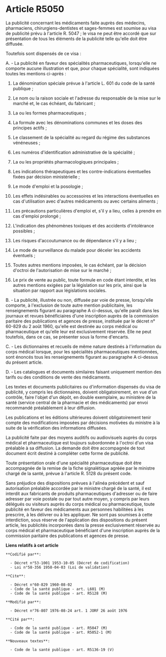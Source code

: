 # Article R5050

La publicité concernant les médicaments faite auprès des médecins, pharmaciens, chirurgiens-dentistes et sages-femmes est
soumise au visa de publicité prévu à l'article R. 5047 ; le visa ne peut être accordé que sur présentation de tous les
éléments de la publicité telle qu'elle doit être diffusée.

Toutefois sont dispensés de ce visa :

A. - La publicité en faveur des spécialités pharmaceutiques, lorsqu'elle ne comporte aucune illustration et que, pour chaque
spécialité, sont indiquées toutes les mentions ci-après :

1. La dénomination spéciale prévue à l'article L. 601 du code de la santé publique ;

2. Le nom ou la raison sociale et l'adresse du responsable de la mise sur le marché et, le cas échéant, du fabricant ;

3. La ou les formes pharmaceutiques ;

4. La formule avec les dénominations communes et les doses des principes actifs ;

5. Le classement de la spécialité au regard du régime des substances vénéneuses ;

6. Les numéros d'identification administrative de la spécialité ;

7. La ou les propriétés pharmacologiques principales ;

8. Les indications thérapeutiques et les contre-indications éventuelles fixées par décision ministérielle ;

9. Le mode d'emploi et la posologie ;

10. Les effets indésirables ou accessoires et les interactions éventuelles en cas d'utilisation avec d'autres médicaments ou
avec certains aliments ;

11. Les précautions particulières d'emploi et, s'il y a lieu, celles à prendre en cas d'emploi prolongé ;

12. L'indication des phénomènes toxiques et des accidents d'intolérance possibles ;

13. Les risques d'accoutumance ou de dépendance s'il y a lieu ;

14. Le mode de surveillance du malade pour déceler les accidents éventuels ;

15. Toutes autres mentions imposées, le cas échéant, par la décision d'octroi de l'autorisation de mise sur le marché ;

16. Le prix de vente au public, toute formule en code étant interdite, et les autres mentions exigées par la législation sur
les prix, ainsi que la situation par rapport aux législations sociales.

B. - La publicité, illustrée ou non, diffusée par voie de presse, lorsqu'elle comporte, à l'exclusion de toute autre mention
publicitaire, les renseignements figurant au paragraphe A ci-dessus, qu'elle paraît dans les journaux et revues bénéficiaires
d'une inscription auprès de la commission paritaire des publications et agences de presse, instituée par le décret n° 60-829
du 2 août 1960, qu'elle est destinée au corps médical ou pharmaceutique et qu'elle leur est exclusivement réservée. Elle ne
peut toutefois, dans ce cas, se présenter sous la forme d'encarts.

C. - Les dictionnaires et recueils de même nature destinés à l'information du corps médical lorsque, pour les spécialités
pharmaceutiques mentionnées, sont énoncés tous les renseignements figurant au paragraphe A ci-dessus du présent article.

D. - Les catalogues et documents similaires faisant uniquement mention des tarifs ou des conditions de vente des médicaments.

Les textes et documents publicitaires ou d'information dispensés du visa de publicité, y compris les dictionnaires, doivent
obligatoirement, en vue d'un contrôle, faire l'objet d'un dépôt, en double exemplaire, au ministère de la santé (service
central de la pharmacie et des médicaments) par envoi recommandé préalablement à leur diffusion.

Les publications et les éditions ultérieures doivent obligatoirement tenir compte des modifications imposées par décisions
motivées du ministre à la suite de la vérification des informations diffusées.

La publicité faite par des moyens auditifs ou audiovisuels auprès du corps médical et pharmaceutique est toujours subordonnée
à l'octroi d'un visa préalable à sa diffusion. La demande doit être accompagnée de tout document écrit destiné à compléter
cette forme de publicité.

Toute présentation orale d'une spécialité pharmaceutique doit être accompagnée de la remise de la fiche signalétique agréée
par le ministre chargé de la santé, prévue à l'article R. 5128 du présent code.

Sans préjudice des dispositions prévues à l'alinéa précédent et sauf autorisation préalable accordée par le ministre chargé
de la santé, il est interdit aux fabricants de produits pharmaceutiques d'adresser ou de faire adresser par voie postale ou
par tout autre moyen, y compris par leurs délégués ou visiteurs auprès du corps médical ou pharmaceutique, toute publicité en
faveur des médicaments aux personnes habilitées à les prescrire, à les délivrer ou à les appliquer. Ne sont pas soumises à
cette interdiction, sous réserve de l'application des dispositions du présent article, les publicités incorporées dans la
presse exclusivement réservée au corps médical et pharmaceutique bénéficiant d'une inscription auprès de la commission
paritaire des publications et agences de presse.

**Liens relatifs à cet article**

	**Codifié par**:

	  - Décret n°53-1001 1953-10-05 (Décret de codification)
	  - Loi n°58-356 1958-04-03 (Loi de validation)

	**Cite**:

	  - Décret n°60-829 1960-08-02
	  - Code de la santé publique - art. L601 (M)
	  - Code de la santé publique - art. R5128 (M)

	**Modifié par**:

	  - Décret n°76-807 1976-08-24 art. 1 JORF 26 août 1976

	**Cité par**:

	  - Code de la santé publique - art. R5047 (M)
	  - Code de la santé publique - art. R5052-1 (M)

	**Nouveaux textes**:

	  - Code de la santé publique - art. R5136-19 (V)
